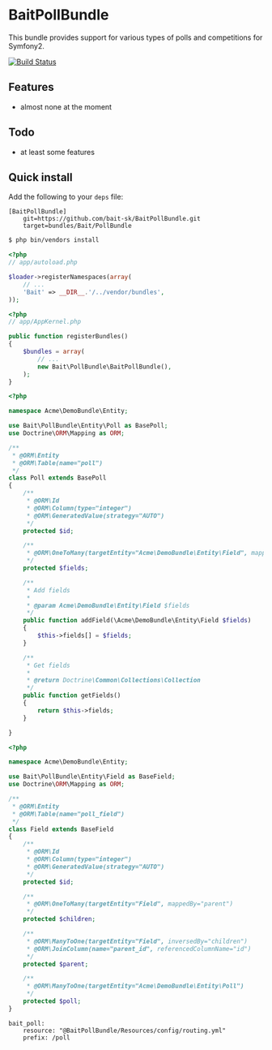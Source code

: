 BaitPollBundle
==============

This bundle provides support for various types of polls and competitions for Symfony2.

[![Build Status](https://secure.travis-ci.org/bait-sk/BaitPollBundle.png?branch=master)](http://travis-ci.org/bait-sk/BaitPollBundle)


Features
--------

- almost none at the moment


Todo
----

- at least some features


Quick install
-------------

Add the following to your `deps` file:

```
[BaitPollBundle]
    git=https://github.com/bait-sk/BaitPollBundle.git
    target=bundles/Bait/PollBundle
```

``` bash
$ php bin/vendors install
```

``` php
<?php
// app/autoload.php

$loader->registerNamespaces(array(
    // ...
    'Bait' => __DIR__.'/../vendor/bundles',
));
```

``` php
<?php
// app/AppKernel.php

public function registerBundles()
{
    $bundles = array(
        // ...
        new Bait\PollBundle\BaitPollBundle(),
    );
}
```

``` php
<?php

namespace Acme\DemoBundle\Entity;

use Bait\PollBundle\Entity\Poll as BasePoll;
use Doctrine\ORM\Mapping as ORM;

/**
 * @ORM\Entity
 * @ORM\Table(name="poll")
 */
class Poll extends BasePoll
{
    /**
     * @ORM\Id
     * @ORM\Column(type="integer")
     * @ORM\GeneratedValue(strategy="AUTO")
     */
    protected $id;

    /**
     * @ORM\OneToMany(targetEntity="Acme\DemoBundle\Entity\Field", mappedBy="poll")
     */
    protected $fields;

    /**
     * Add fields
     *
     * @param Acme\DemoBundle\Entity\Field $fields
     */
    public function addField(\Acme\DemoBundle\Entity\Field $fields)
    {
        $this->fields[] = $fields;
    }

    /**
     * Get fields
     *
     * @return Doctrine\Common\Collections\Collection
     */
    public function getFields()
    {
        return $this->fields;
    }

}
```

``` php
<?php

namespace Acme\DemoBundle\Entity;

use Bait\PollBundle\Entity\Field as BaseField;
use Doctrine\ORM\Mapping as ORM;

/**
 * @ORM\Entity
 * @ORM\Table(name="poll_field")
 */
class Field extends BaseField
{
    /**
     * @ORM\Id
     * @ORM\Column(type="integer")
     * @ORM\GeneratedValue(strategy="AUTO")
     */
    protected $id;

    /**
     * @ORM\OneToMany(targetEntity="Field", mappedBy="parent")
     */
    protected $children;

    /**
     * @ORM\ManyToOne(targetEntity="Field", inversedBy="children")
     * @ORM\JoinColumn(name="parent_id", referencedColumnName="id")
     */
    protected $parent;

    /**
     * @ORM\ManyToOne(targetEntity="Acme\DemoBundle\Entity\Poll")
     */
    protected $poll;
}
```

```
bait_poll:
    resource: "@BaitPollBundle/Resources/config/routing.yml"
    prefix: /poll
```
